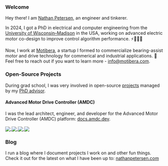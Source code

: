 ### Welcome

Hey there! I am [Nathan Petersen](https://nathanpetersen.com/), an engineer and tinkerer.

In 2024, I got a PhD in electrical and computer engineering from the [University of Wisconsin–Madison](https://www.wisc.edu/) in the USA, working on advanced electric motor co-design to improve control algorithm performance. ⚡🧲🔋🔌

Now, I work at [Motibera](https://motibera.com/), a startup I formed to commercialize bearing-assist motor and drive technology for commerical and industrial applications. 🚀 Feel free to reach out if you want to learn more - info@motibera.com.

### Open-Source Projects

During grad school, I was very involved in open-source [projects](https://github.com/Severson-Group/) managed by my [PhD advisor](https://github.com/elsevers).

#### Advanced Motor Drive Controller (AMDC)

I was the lead architect, engineer, and developer for the Advanced Motor Drive Controller (AMDC) platform: [docs.amdc.dev](https://docs.amdc.dev/).

<a href="https://github.com/Severson-Group/AMDC-Firmware">
  <img align="center" src="https://github-readme-stats-git-masterrstaa-rickstaa.vercel.app/api/pin/?username=Severson-Group&repo=AMDC-Firmware" />
</a>
<a href="https://github.com/Severson-Group/AMDC-Hardware">
  <img align="center" src="https://github-readme-stats-git-masterrstaa-rickstaa.vercel.app/api/pin/?username=Severson-Group&repo=AMDC-Hardware" />
</a>
<a href="https://github.com/Severson-Group/docs.amdc.dev">
  <img align="center" src="https://github-readme-stats-git-masterrstaa-rickstaa.vercel.app/api/pin/?username=Severson-Group&repo=docs.amdc.dev" />
</a>
<a href="https://github.com/Severson-Group/AMDS">
  <img align="center" src="https://github-readme-stats-git-masterrstaa-rickstaa.vercel.app/api/pin/?username=Severson-Group&repo=AMDS" />
</a>
<br/>

### Blog

I run a blog where I document projects I work on and other fun things. Check it out for the latest on what I have been up to: [nathanpetersen.com](https://nathanpetersen.com/)
